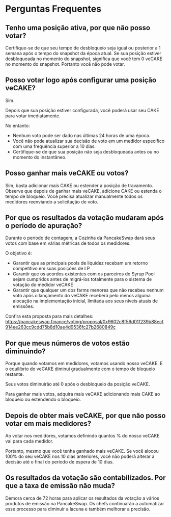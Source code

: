# Perguntas Frequentes

## Tenho uma posição ativa, por que não posso votar?&#x20;

Certifique-se de que seu tempo de desbloqueio seja igual ou posterior a 1 semana após o tempo do snapshot da época atual. Se sua posição estiver desbloqueada no momento do snapshot, significa que você tem 0 veCAKE no momento do snapshot. Portanto você não pode votar.



## Posso votar logo após configurar uma posição veCAKE?&#x20;

Sim.&#x20;

Depois que sua posição estiver configurada, você poderá usar seu CAKE para votar imediatamente.&#x20;

No entanto:&#x20;

* Nenhum voto pode ser dado nas últimas 24 horas de uma época.&#x20;
* Você não pode atualizar sua decisão de voto em um medidor específico com uma frequência superior a 10 dias.&#x20;
* Certifique-se de que sua posição não seja desbloqueada antes ou no momento do instantâneo.



## Posso ganhar mais veCAKE ou votos?&#x20;

Sim, basta adicionar mais CAKE ou estender a posição de travamento. Observe que depois de ganhar mais veCAKE, adicione CAKE ou estenda o tempo de bloqueio. Você precisa atualizar manualmente todos os medidores reenviando a solicitação de voto.



## Por que os resultados da votação mudaram após o período de apuração?&#x20;

Durante o período de contagem, a Cozinha da PancakeSwap dará seus votos com base em várias métricas de todos os medidores.&#x20;

O objetivo é:&#x20;

* Garantir que as principais pools de liquidez recebam um retorno competitivo em suas posições de LP&#x20;
* Garantir que os acordos existentes com os parceiros do Syrup Pool sejam cumpridos antes de migrá-los totalmente para o sistema de votação do medidor veCAKE&#x20;
* Garantir que qualquer um dos farms menores que não recebeu nenhum voto após o lançamento do veCAKE receberá pelo menos alguma alocação na implementação inicial, limitada aos seus níveis atuais de emissões.&#x20;

Confira esta proposta para mais detalhes: https://pancakeswap.finance/voting/proposal/0x9602c8f56d01f239b88ecf914ee263cc9cdd75b8d10ae4d9536fc27b2680849c



## Por que meus números de votos estão diminuindo?&#x20;

Porque quando votamos em medidores, votamos usando nosso veCAKE. E o equilíbrio do veCAKE diminui gradualmente com o tempo de bloqueio restante.

&#x20;Seus votos diminuirão até 0 após o desbloqueio da posição veCAKE.&#x20;

Para ganhar mais votos, adquira mais veCAKE adicionando mais CAKE ao bloqueio ou estendendo o bloqueio.



## Depois de obter mais veCAKE, por que não posso votar em mais medidores?&#x20;

Ao votar nos medidores, votamos definindo quantos % do nosso veCAKE vai para cada medidor.&#x20;

Portanto, mesmo que você tenha ganhado mais veCAKE. Se você alocou 100% do seu veCAKE nos 10 dias anteriores, você não poderá alterar a decisão até o final do período de espera de 10 dias.



## Os resultados da votação são contabilizados. Por que a taxa de emissão não muda?&#x20;

Demora cerca de 72 horas para aplicar os resultados da votação a vários produtos de emissão na PancakeSwap. Os chefs continuarão a automatizar esse processo para diminuir a lacuna e também melhorar a precisão.
